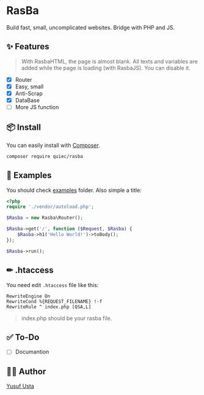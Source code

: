 # RasBa

Build fast, small, uncomplicated websites. Bridge with PHP and JS.

## ✨ Features

> With RasbaHTML, the page is almost blank. All texts and variables are added while the page is loading (with RasbaJS). You can disable it.

- [x] Router
- [x] Easy, small
- [x] Anti-Scrap
- [x] DataBase
- [ ] More JS function

## 📦 Install

You can easily install with [Composer](https://getcomposer.org/).

```sh
composer require quiec/rasba
```

## 🔎 Examples

You should check [examples](https://github.com/Quiec/RasBa/tree/master/examples) folder. Also simple a title:

```php
<?php
require './vendor/autoload.php';

$Rasba = new Rasba\Router();

$Rasba->get('/', function ($Request, $Rasba) {
    $Rasba->h1('Hello World!')->toBody();
});

$Rasba->run();
```

## ✏ .htaccess

You need edit `.htaccess` file like this:

```
RewriteEngine On
RewriteCond %{REQUEST_FILENAME} !-f
RewriteRule ^ index.php [QSA,L]
```

> index.php should be your rasba file.

## ✅ To-Do

- [ ] Documantion

## 👨‍💻 Author

[Yusuf Usta](https://github.com/quiec)
